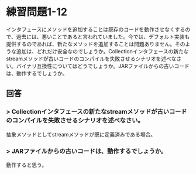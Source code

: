 # 練習問題1-12

インタフェースにメソッドを追加することは既存のコードを動作させなくするので、過去には、悪いことであると言われていました。今では、デフォルト実装も提供するのであれば、新たなメソッドを追加することは問題ありません。そのような追加は、どれだけ安全なのでしょうか。Collectionインタフェースの新たなstreamメソッドが古いコードのコンパイルを失敗させるシナリオを述べなさい。バイナリ互換性についてはどうでしょうか。JARファイルからの古いコードは、動作するでしょうか。

## 回答

### > Collectionインタフェースの新たなstreamメソッドが古いコードのコンパイルを失敗させるシナリオを述べなさい。
抽象メソッドとしてstreamメソッドが既に定義済みである場合。

### > JARファイルからの古いコードは、動作するでしょうか。
動作すると思う。